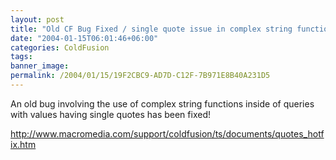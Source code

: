 ```yaml
---
layout: post
title: "Old CF Bug Fixed / single quote issue in complex string functions..."
date: "2004-01-15T06:01:46+06:00"
categories: ColdFusion 
tags: 
banner_image: 
permalink: /2004/01/15/19F2CBC9-AD7D-C12F-7B971E8B40A231D5
---
```


An old bug involving the use of complex string functions inside of queries with values having single quotes has been fixed!

<a href="http://www.macromedia.com/support/coldfusion/ts/documents/quotes_hotfix.htm">http://www.macromedia.com/support/coldfusion/ts/documents/quotes_hotfix.htm</a>